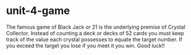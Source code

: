 # unit-4-game

The famous game of Black Jack or 21 is the underlying premise of Crystal Collector. Instead of counting a deck or decks of 52 cards you must keep track of the value each crystal possesses to equate the target number. If you exceed the target you lose if you meet it you win.  Good luck!!
